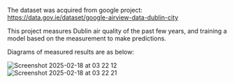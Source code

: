 The dataset was acquired from google project:
https://data.gov.ie/dataset/google-airview-data-dublin-city

This project measures Dublin air quality of the past few years, and training a model based on the measurement to make predictions.

Diagrams of measured results are as below:

![Screenshot 2025-02-18 at 03 22 12](https://github.com/user-attachments/assets/73426d5f-218a-474a-b545-5853adebedcb)
![Screenshot 2025-02-18 at 03 22 21](https://github.com/user-attachments/assets/c8df0fda-9878-416b-b410-e274ca5a1d25)
